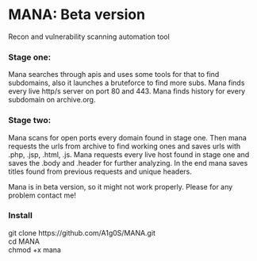 # MANA: Beta version
Recon and vulnerability scanning automation tool

<h3>Stage one:</h3>
 Mana searches through apis and uses some tools for that to find subdomains, also it launches a bruteforce to find more subs.
 Mana finds every live http/s server on port 80 and 443.
 Mana finds history for every subdomain on archive.org.</br>

<h3>Stage two:</h3>
 Mana scans for open ports every domain found in stage one.
 Then mana requests the urls from archive to find working ones and saves urls with .php, .jsp, .html, .js.
 Mana requests every live host found in stage one and saves the .body and .header for further analyzing.
 In the end mana saves titles found from previous requests and unique headers.
 
 Mana is in beta version, so it might not work properly.
 Please for any problem contact me!
 
 <h3>Install</h3>
   git clone https://github.com/A1g0S/MANA.git</br>
   cd MANA</br>
   chmod +x mana</br>
 
